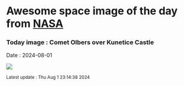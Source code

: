 
# Awesome space image of the day from [NASA](https://api.nasa.gov/)

### Today image : Comet Olbers over Kunetice Castle
Date : 2024-08-01

![](https://apod.nasa.gov/apod/image/2408/2024_07_28_Olbers_Kunka_Kunetice_1024px.jpg)

<small>Latest update : Thu Aug  1 23:14:38 2024</small>
        